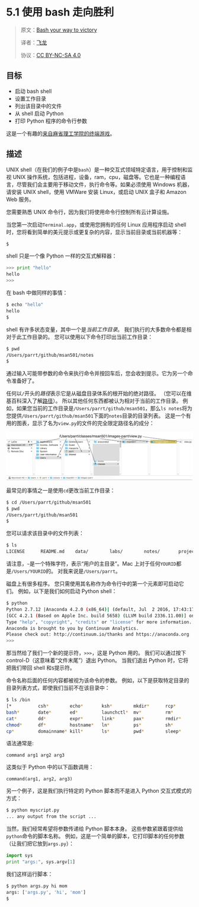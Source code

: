 # 5.1 使用 bash 走向胜利

> 原文：[Bash your way to victory](https://github.com/parrt/msds501/blob/master/notes/bash-intro.md)
> 
> 译者：[飞龙](https://github.com/wizardforcel)
> 
> 协议：[CC BY-NC-SA 4.0](http://creativecommons.org/licenses/by-nc-sa/4.0/)


## 目标

* 启动 bash shell
* 设置工作目录
* 列出该目录中的文件
* 从 shell 启动 Python
* 打印 Python 程序的命令行参数

这是一个有趣的[来自麻省理工学院的终端游戏](http://web.mit.edu/mprat/Public/web/Terminus/Web/main.html)。

## 描述

UNIX shell（在我们的例子中是`bash`）是一种交互式领域特定语言，用于控制和监视 UNIX 操作系统，包括进程，设备，ram，cpu，磁盘等。它也是一种编程语言，尽管我们会主要用于移动文件，执行命令等。如果必须使用 Windows 机器，请安装 UNIX shell，使用 VMWare 安装 Linux，或启动 UNIX 盒子和 Amazon Web 服务。

您需要熟悉 UNIX 命令行，因为我们将使用命令行控制所有云计算设施。

当您第一次启动`Terminal.app`，或使用您拥有的任何 Linux 应用程序启动 shell 时，您将看到简单的美元提示或更复杂的内容，显示当前目录或当前机器等：

```bash
$ 
```

shell 只是一个像 Python 一样的交互式解释器：

```python
>>> print "hello"
hello
>>>
```

在 bash 中做同样的事情：

```bash
$ echo "hello"
hello
$
```

shell 有许多状态变量，其中一个是*当前工作目录*。 我们执行的大多数命令都是相对于此工作目录的。 您可以使用以下命令打印出当前工作目录：

```bash
$ pwd
/Users/parrt/github/msan501/notes
$ 
```

通过输入可能带参数的命令来执行命令并按回车后，您会收到提示。它为另一个命令准备好了。

任何以`/`开头的*路径*表示它是从磁盘目录体系的根开始的绝对路径。 （您可以在维基百科深入了解[路径](https://en.wikipedia.org/wiki/Path_(computing)#Unix_style)）。 所以其他任何东西都被认为相对于当前的工作目录。 例如，如果您当前的工作目录是`/Users/parrt/github/msan501`，那么`ls notes`将为您提供`/Users/parrt/github/msan501`下面的`notes`目录的目录列表。 这是一个有用的图表，显示了名为`view.py`的文件的完全限定路径名的成分：

<img src=img/path-names.png width=750>

最常见的事情之一是使用`cd`更改当前工作目录：

```bash
$ cd /Users/parrt/github/msan501
$ pwd
/Users/parrt/github/msan501
$ 
```

您可以请求该目录中的文件列表：

```bash
$ ls
LICENSE      README.md    data/        labs/        notes/       projects/
```

请注意，`~`是一个特殊字符，表示“用户的主目录”。Mac 上对于任何`YOURID`都是`/Users/YOURID`的。 对我来说是`/Users/parrt`。

磁盘上有很多程序。 您只需使用其名称作为命令行中的第一个元素即可启动它们。 例如，以下是我们如何启动 Python shell：

```bash
$ python
Python 2.7.12 |Anaconda 4.2.0 (x86_64)| (default, Jul  2 2016, 17:43:17) 
[GCC 4.2.1 (Based on Apple Inc. build 5658) (LLVM build 2336.11.00)] on darwin
Type "help", "copyright", "credits" or "license" for more information.
Anaconda is brought to you by Continuum Analytics.
Please check out: http://continuum.io/thanks and https://anaconda.org
>>> 
```

那当然给了我们一个新的提示符，`>>>`，这是 Python 用的。 我们可以通过按下 control-D（这意味着“文件末尾”）退出 Python。 当我们退出 Python 时，它将把我们带回 shell 和`$`提示符。

命令名称后面的任何内容都被视为该命令的参数。 例如，以下是获取特定目录的目录列表方式，即使我们当前不在该目录中：

```bash
$ ls /bin
[*          csh*        echo*       ksh*        mkdir*      rcp*        stty*       wait4path*
bash*       date*       ed*         launchctl*  mv*         rm*         sync*       zsh*
cat*        dd*         expr*       link*       pax*        rmdir*      tcsh*
chmod*      df*         hostname*   ln*         ps*         sh*         test*
cp*         domainname* kill*       ls*         pwd*        sleep*      unlink*
```

语法通常是:

```
command arg1 arg2 arg3
```

这类似于 Python 中的以下函数调用：

```
command(arg1, arg2, arg3)
```

另一个例子，这是我们执行特定的 Python 脚本而不是进入 Python 交互式模式的方式：

```bash
$ python myscript.py
... any output from the script ...
```

当然，我们经常希望将参数传递给 Python 脚本本身。 这些参数紧跟着提供给`python`命令的脚本名称。 例如，这是一个简单的脚本，它打印脚本的任何参数（让我们把它放到`args.py`）：

```python
import sys
print "args:", sys.argv[1]
```

我们这样运行脚本：
 
```bash
$ python args.py hi mom
args: ['args.py', 'hi', 'mom']
$ 
```